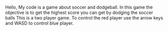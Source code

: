 Hello, My code is a game about soccer and dodgeball. 
In this game the objective is to get the highest score you can get by dodging the soccer balls
This is a two player game. 
To control the red player use the arrow keys and WASD to control blue player.
